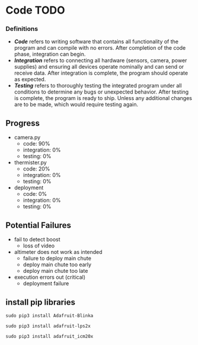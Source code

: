 # Code TODO

### Definitions

- **_Code_** refers to writing software that contains all functionality of the program and can compile with no errors. After completion of the code phase, integration can begin.
- **_Integration_** refers to connecting all hardware (sensors, camera, power supplies) and ensuring all devices operate nominally and can send or receive data. After integration is complete, the program should operate as expected.
- **_Testing_** refers to thoroughly testing the integrated program under all conditions to determine any bugs or unexpected behavior. After testing is complete, the program is ready to ship. Unless any additional changes are to be made, which would require testing again.

## Progress

- camera.py
  - code: 90%
  - integration: 0%
  - testing: 0%
- thermister.py
  - code: 20%
  - integration: 0%
  - testing: 0%
- deployment
  - code: 0%
  - integration: 0%
  - testing: 0%

## Potential Failures

- fail to detect boost
  - loss of video
- altimeter does not work as intended
  - failure to deploy main chute
  - deploy main chute too early
  - deploy main chute too late
- execution errors out (critical)
  - deployment failure

## install pip libraries

`sudo pip3 install Adafruit-Blinka`

`sudo pip3 install adafruit-lps2x`

`sudo pip3 install adafruit_icm20x`
